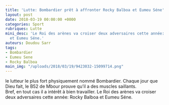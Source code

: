 ```yaml
---
title: 'Lutte: Bombardier prêt à affronter Rocky Balboa et Eumeu Séne'
layout: post
date: 2018-03-19 00:00:00 +0000
categories: Sport
rubriques: Lutte
mini_desc: 'Le Roi des arènes va croiser deux adversaires cette année: Rocky Balboa
  et Eumeu Séne.'
auteurs: Doudou Sarr
tags:
- Bombardier
- Eumeu Sene
- Rocky Balboa
main_img: "/uploads/2018/03/19/9423032-15099714.png"
---
```

le lutteur le plus fort physiquement nommé Bombardier. Chaque jour que Dieu fait, le B52 de Mbour prouve qu’il a des muscles saillants.  
Bref, en tout cas il a intérêt à bien travailler. Le Roi des arènes va croiser deux adversaires cette année: Rocky Balboa et Eumeu Séne.